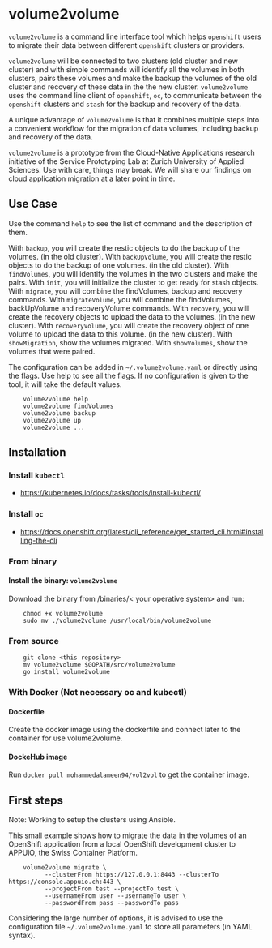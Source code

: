 # volume2volume

`volume2volume` is a command line interface tool which helps `openshift` users to migrate their data
 between different `openshift` clusters or providers.
 
 `volume2volume` will be connected to two clusters (old cluster and new cluster) and with simple commands 
 will identify all the volumes in both clusters, pairs these volumes and make the backup the volumes of 
 the old cluster and recovery of these data in the the new cluster.
  `volume2volume` uses the command line client of `openshift`, `oc`, to communicate between the `openshift` clusters 
  and `stash` for the backup and recovery of the data. 

 A unique advantage of `volume2volume` is that it combines multiple steps into a convenient workflow for the migration
  of data volumes, including backup and recovery of the data.

 `volume2volume` is a prototype from the Cloud-Native Applications research initiative of the Service Prototyping Lab
  at Zurich University of Applied Sciences. Use with care, things may break. We will share our findings
  on cloud application migration at a later point in time.

## Use Case

Use the command `help` to see the list of command and the description of them.

With `backup`, you will create the restic objects to do the backup of the volumes. (in the old cluster).
With `backUpVolume`, you will create the restic objects to do the backup of one volumes. (in the old cluster).
With `findVolumes`, you will identify the volumes in the two clusters and make the pairs.
With `init`, you will initialize the cluster to get ready for stash objects.
With `migrate`, you will combine the findVolumes, backup and recovery commands.
With `migrateVolume`, you will combine the findVolumes, backUpVolume and recoveryVolume commands.
With `recovery`, you will create the recovery objects to upload the data to the volumes. (in the new cluster).
With `recoveryVolume`, you will create the recovery object of one volume to upload the data to this volume. (in the new cluster).
With `showMigration`, show the volumes migrated.
With `showVolumes`, show the volumes that were paired.

The configuration can be added in `~/.volume2volume.yaml` or directly using the flags.
Use help to see all the flags.
If no configuration is given to the tool, it will take the default values.

```
    volume2volume help
    volume2volume findVolumes
    volume2volume backup
    volume2volume up
    volume2volume ...
```

## Installation

### Install `kubectl`

- https://kubernetes.io/docs/tasks/tools/install-kubectl/

### Install `oc`

- https://docs.openshift.org/latest/cli_reference/get_started_cli.html#installing-the-cli

### From binary

#### Install the binary: `volume2volume`

Download the binary from /binaries/< your operative system> and run:

```
    chmod +x volume2volume
    sudo mv ./volume2volume /usr/local/bin/volume2volume
```

### From source
 
```
    git clone <this repository>
    mv volume2volume $GOPATH/src/volume2volume
    go install volume2volume
```

### With Docker (Not necessary oc and kubectl)

#### Dockerfile

Create the docker image using the dockerfile and connect later to the container for use volume2volume.

#### DockeHub image

Run `docker pull mohammedalameen94/vol2vol` to get the container image.

## First steps

Note: Working to setup the clusters using Ansible.

This small example shows how to migrate the data in the volumes of an OpenShift application from 
a local OpenShift development cluster to APPUiO, the Swiss Container Platform.


```
    volume2volume migrate \
          --clusterFrom https://127.0.0.1:8443 --clusterTo https://console.appuio.ch:443 \
          --projectFrom test --projectTo test \
          --usernameFrom user --usernameTo user \
          --passwordFrom pass --passwordTo pass
```

Considering the large number of options, it is advised to use the configuration file `~/.volume2volume.yaml`
to store all parameters (in YAML syntax).